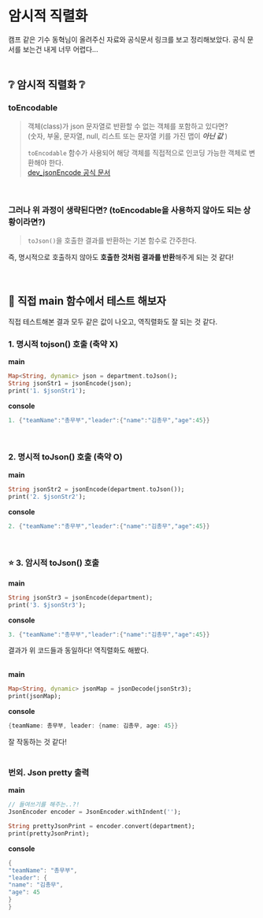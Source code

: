 # 암시적 직렬화
캠프 같은 기수 동혁님이 올려주신 자료와 공식문서 링크를 보고 정리해보았다. 공식 문서를 보는건 내게 너무 어렵다...  
<br/>

## ❔ 암시적 직렬화 ❔
### toEncodable
> 객체(class)가 json 문자열로 반환할 수 없는 객체를 포함하고 있다면?  
> (숫자, 부울, 문자열, null, 리스트 또는 문자열 키를 가진 맵이 **_아닌 값_** )
>   
> `toEncodable` 함수가 사용되어 해당 객체를 직접적으로 인코딩 가능한 객체로 변환해야 한다.  
[dev_jsonEncode 공식 문서](https://api.flutter.dev/flutter/dart-convert/jsonEncode.html)
<br/>

### 그러나 위 과정이 생략된다면? (toEncodable을 사용하지 않아도 되는 상황이라면?)
> `toJson()`을 호출한 결과를 반환하는 기본 함수로 간주한다.   

즉, 명시적으로 호출하지 않아도 **호출한 것처럼 결과를 반환**해주게 되는 것 같다!  
<br/>
<br/>

## 🔎 직접 main 함수에서 테스트 해보자
직접 테스트해본 결과 모두 같은 값이 나오고, 역직렬화도 잘 되는 것 같다.  
### 1. 명시적 tojson() 호출 (축약 X)
**main**
```dart
Map<String, dynamic> json = department.toJson();
String jsonStr1 = jsonEncode(json);
print('1. $jsonStr1');
```
**console**
```dart
1. {"teamName":"총무부","leader":{"name":"김총무","age":45}}
```
<br/>

### 2. 명시적 toJson() 호출 (축약 O)
**main**
```dart
String jsonStr2 = jsonEncode(department.toJson());
print('2. $jsonStr2');
```
**console**
```dart
2. {"teamName":"총무부","leader":{"name":"김총무","age":45}}
```
<br/>

### ⭐ 3. 암시적 toJson() 호출
**main**
```dart
String jsonStr3 = jsonEncode(department);
print('3. $jsonStr3');
```
**console**
```dart
3. {"teamName":"총무부","leader":{"name":"김총무","age":45}}
```
결과가 위 코드들과 동일하다! 역직렬화도 해봤다.  
<br/>

**main**
```dart
Map<String, dynamic> jsonMap = jsonDecode(jsonStr3);
print(jsonMap);
```
**console**
```dart
{teamName: 총무부, leader: {name: 김총무, age: 45}}
```
잘 작동하는 것 같다!  
<br/>

### 번외. Json pretty 출력
**main**
```dart
// 들여쓰기를 해주는..?!
JsonEncoder encoder = JsonEncoder.withIndent('');

String prettyJsonPrint = encoder.convert(department);
print(prettyJsonPrint);
```
**console**
```dart
{
"teamName": "총무부",
"leader": {
"name": "김총무",
"age": 45
}
}
```

